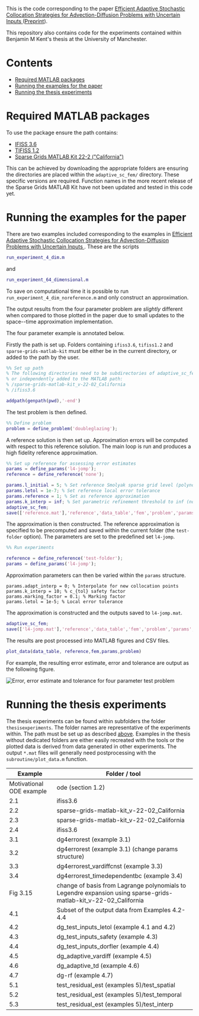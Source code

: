 This is the code corresponding to the paper [Efficient Adaptive Stochastic Collocation Strategies for Advection-Diffusion Problems with Uncertain Inputs
](https://link.springer.com/article/10.1007/s10915-023-02247-w) ([Preprint](https://arxiv.org/abs/2210.03389)).

This repository also contains code for the experiments contained within Benjamin M Kent's thesis at the University of Manchester.

# Contents
- [Required MATLAB packages](#required-matlab-packages)
- [Running the examples for the paper](#running-the-examples-for-the-paper)
- [Running the thesis experiments](#running-the-thesis-experiments)

# Required MATLAB packages
To use the package ensure the path contains:
- [IFISS 3.6](https://personalpages.manchester.ac.uk/staff/david.silvester/ifiss/)
- [TIFISS 1.2](https://personalpages.manchester.ac.uk/staff/david.silvester/ifiss/tifiss.html)
- [Sparse Grids MATLAB Kit 22-2 ("California")](https://sites.google.com/view/sparse-grids-kit)

This can be achieved by downloading the appropriate folders are ensuring the directories are placed within the ```adaptive_sc_fem/``` directory. 
These specific versions are required. Function names in the more recent release of the Sparse Grids MATLAB Kit have not been updated and tested in this code yet.

# Running the examples for the paper
There are two examples included corresponding to the examples in [Efficient Adaptive Stochastic Collocation Strategies for Advection-Diffusion Problems with Uncertain Inputs
](https://link.springer.com/article/10.1007/s10915-023-02247-w).
These are the scripts
```matlab
run_experiment_4_dim.m
```
and
```matlab
run_experiment_64_dimensional.m
```
To save on computational time it is possible to run ```run_experiment_4_dim_noreference.m``` and only construct an approximation.

The output results from the four parameter problem are *slightly* different when compared to those plotted in the paper due to small updates to the space--time approximation implementation.

The four parameter example is annotated below.

Firstly the path is set up.
Folders containing ```ifiss3.6```, ```tifiss1.2``` and ```sparse-grids-matlab-kit``` must be either be in the current directory, or added to the path by the user.
```matlab
%% Set up path
% The following directories need to be subdirectories of adaptive_sc_fem, 
% or independently added to the MATLAB path:
% /sparse-grids-matlab-kit_v-22-02_California
% /ifiss3.6

addpath(genpath(pwd),'-end')
```

The test problem is then defined.
```matlab
%% Define problem
problem = define_problem('doubleglazing');
```
A reference solution is then set up. Approximation errors will be computed with respect to this reference solution. The main loop is run and produces a high fidelity reference approximation.
```matlab
%% Set up reference for assessing error estimates
params = define_params('l4-jomp');
reference = define_reference('none');

params.l_initial = 5; % Set reference Smolyak sparse grid level (polynomials including TD 5).
params.letol = 1e-7; % Set reference local error tolerance
params.reference = 1; % Set as reference approximation
params.k_interp = inf; % Set parametric refinement threshold to inf (no refinement)
adaptive_sc_fem;
save(['reference.mat'],'reference','data_table','fem','problem','params', '-v7.3')
```

The approximation is then constructed.
The reference approximation is specified to be precomputed and saved within the current folder (the ```test-folder``` option).
The parameters are set to the predefined set ```l4-jomp```.
```matlab
%% Run experiments

reference = define_reference('test-folder');
params = define_params('l4-jomp');
```
Approximation parameters can then be varied within the ```params``` structure.
```
params.adapt_interp = 0; % Interpolate for new collocation points
params.k_interp = 10; % c_{tol} safety factor
params.marking_factor = 0.1; % Marking factor
params.letol = 1e-5; % Local error tolerance
```
The approximation is constructed and the outputs saved to ```l4-jomp.mat```.
```matlab
adaptive_sc_fem;
save(['l4-jomp.mat'],'reference','data_table','fem','problem','params','-v7.3')
```
The results are post processed into MATLAB figures and CSV files.
```matlab
plot_data(data_table, reference,fem,params,problem)
```
For example, the resulting error estimate, error and tolerance are output as the following figure.

![Error, error estimate and tolerance for four parameter test problem](https://github.com/benmkent/adaptive_sc_fem/assets/52756911/9fad03e2-e509-4dc6-ade1-5bdf35196259)

# Running the thesis experiments
The thesis experiments can be found within subfolders the folder ```thesisexperiments```. The folder names are representative of the experiments within.
The path must be set up as described [above](#running-the-examples-for-the-paper).
Examples in the thesis without dedicated folders are either easily recreated with the tools or the plotted data is derived from data generated in other experiments.
The output ```*.mat``` files will generally need postprocessing with the ```subroutine/plot_data.m``` function.

| Example                       | Folder / tool |
| -------------                 | ------------- |
| Motivational ODE example      |  ode (section 1.2) |
| 2.1                           | ifiss3.6  |
| 2.2 | sparse-grids-matlab-kit_v-22-02_California |
| 2.3 | sparse-grids-matlab-kit_v-22-02_California |
| 2.4 | ifiss3.6 |
| 3.1 | dg4errorest (example 3.1) |
| 3.2 | dg4errorest (example 3.1) (change params structure)|
| 3.3 | dg4errorest_vardiffcnst (example 3.3)|
| 3.4 | dg4errorest_timedependentbc (example 3.4)|
| Fig 3.15  | change of basis from Lagrange polynomials to Legendre expansion using sparse-grids-matlab-kit_v-22-02_California |
| 4.1 | Subset of the output data from Examples 4.2-4.4 |
| 4.2 | dg_test_inputs_letol (example 4.1 and 4.2) |
| 4.3 | dg_test_inputs_safety (example 4.3) |
| 4.4 | dg_test_inputs_dorfler (example 4.4) |
| 4.5 | dg_adaptive_vardiff (example 4.5) |
| 4.6 | dg_adaptive_td (example 4.6) |
| 4.7 | dg-rf (example 4.7) |
| 5.1 | test_residual_est (examples 5)/test_spatial |
| 5.2 | test_residual_est (examples 5)/test_temporal |
| 5.3 | test_residual_est (examples 5)/test_interp |